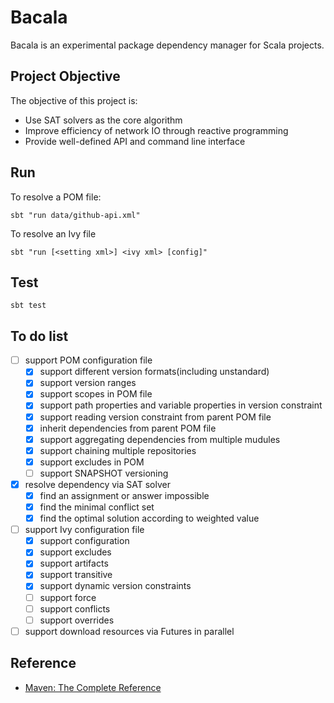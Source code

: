 # Bacala

Bacala is an experimental package dependency manager for Scala projects.

## Project Objective

The objective of this project is:

- Use SAT solvers as the core algorithm
- Improve efficiency of network IO through reactive programming
- Provide well-defined API and command line interface

## Run

To resolve a POM file:

    sbt "run data/github-api.xml"

To resolve an Ivy file

    sbt "run [<setting xml>] <ivy xml> [config]"

## Test

`sbt test`

## To do list

- [ ] support POM configuration file
  - [x] support different version formats(including unstandard)
  - [x] support version ranges
  - [x] support scopes in POM file
  - [x] support path properties and variable properties in version constraint
  - [x] support reading version constraint from parent POM file
  - [x] inherit dependencies from parent POM file
  - [x] support aggregating dependencies from multiple mudules
  - [x] support chaining multiple repositories
  - [x] support excludes in POM
  - [ ] support SNAPSHOT versioning
- [x] resolve dependency via SAT solver
  - [x] find an assignment or answer impossible
  - [x] find the minimal conflict set
  - [x] find the optimal solution according to weighted value
- [ ] support Ivy configuration file
  - [x] support configuration
  - [x] support excludes
  - [x] support artifacts
  - [x] support transitive
  - [x] support dynamic version constraints
  - [ ] support force
  - [ ] support conflicts
  - [ ] support overrides
- [ ] support download resources via Futures in parallel

## Reference

- [Maven: The Complete Reference](http://books.sonatype.com/mvnref-book/reference/index.html)
